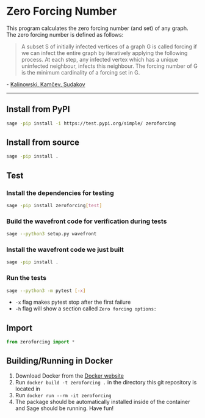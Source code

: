 # Zero Forcing Number
This program calculates the zero forcing number (and set) of any graph. The zero forcing number is defined as follows:
>A subset S of initially infected vertices of a graph G is called forcing if we can infect the entire graph by iteratively applying the following process. At each step, any infected vertex which has a unique uninfected neighbour, infects this neighbour. The forcing number of G is the minimum cardinality of a forcing set in G.

\- [Kalinowski, Kamčev, Sudakov](https://arxiv.org/abs/1705.10391)

---

## Install from PyPI
```bash
sage -pip install -i https://test.pypi.org/simple/ zeroforcing
```

## Install from source
```bash
sage -pip install .
```

## Test
### Install the dependencies for testing
```bash
sage -pip install zeroforcing[test]
```

### Build the wavefront code for verification during tests
```bash
sage --python3 setup.py wavefront
```

### Install the wavefront code we just built
```bash
sage -pip install .
```

### Run the tests
```bash
sage --python3 -m pytest [-x]
```
* `-x` flag makes pytest stop after the first failure
* `-h` flag will show a section called `Zero forcing options:`

## Import
```python
from zeroforcing import *
```

## Building/Running in Docker
1. Download Docker from the [Docker website](https://www.docker.com/)
2. Run `docker build -t zeroforcing .` in the directory this git repository is located in
3. Run `docker run --rm -it zeroforcing`
4. The package should be automatically installed inside of the container and Sage should be running. Have fun!
